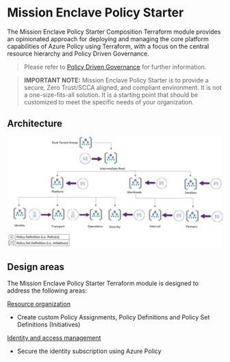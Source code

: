 # Mission Enclave Policy Starter

The Mission Enclave Policy Starter Composition Terraform module provides an opinionated approach for deploying and managing the core platform capabilities of Azure Policy using Terraform, with a focus on the central resource hierarchy and Policy Driven Governance.

> Please refer to [Policy Driven Governance](https://learn.microsoft.com/en-gb/azure/cloud-adoption-framework/ready/landing-zone/design-principles#policy-driven-governance) for further information.

> **IMPORTANT NOTE:** Mission Enclave Policy Starter is to provide a secure, Zero Trust/SCCA aligned, and compliant environment. It is not a one-size-fits-all solution. It is a starting point that should be customized to meet the specific needs of your organization.

## Architecture

![Architecture](../../img/MgmtGroups_Policies_v0.2.jpg)

## Design areas

The Mission Enclave Policy Starter Terraform module is designed to address the following areas:

[Resource organization](https://learn.microsoft.com/azure/cloud-adoption-framework/ready/landing-zone/design-area/resource-org)

- Create custom Policy Assignments, Policy Definitions and Policy Set Definitions (Initiatives)

[Identity and access management](https://learn.microsoft.com/azure/cloud-adoption-framework/ready/landing-zone/design-area/identity-access)

- Secure the identity subscription using Azure Policy
